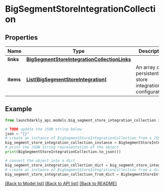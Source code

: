 # BigSegmentStoreIntegrationCollection


## Properties

Name | Type | Description | Notes
------------ | ------------- | ------------- | -------------
**links** | [**BigSegmentStoreIntegrationCollectionLinks**](BigSegmentStoreIntegrationCollectionLinks.md) |  | 
**items** | [**List[BigSegmentStoreIntegration]**](BigSegmentStoreIntegration.md) | An array of persistent store integration configurations | 

## Example

```python
from launchdarkly_api.models.big_segment_store_integration_collection import BigSegmentStoreIntegrationCollection

# TODO update the JSON string below
json = "{}"
# create an instance of BigSegmentStoreIntegrationCollection from a JSON string
big_segment_store_integration_collection_instance = BigSegmentStoreIntegrationCollection.from_json(json)
# print the JSON string representation of the object
print(BigSegmentStoreIntegrationCollection.to_json())

# convert the object into a dict
big_segment_store_integration_collection_dict = big_segment_store_integration_collection_instance.to_dict()
# create an instance of BigSegmentStoreIntegrationCollection from a dict
big_segment_store_integration_collection_from_dict = BigSegmentStoreIntegrationCollection.from_dict(big_segment_store_integration_collection_dict)
```
[[Back to Model list]](../README.md#documentation-for-models) [[Back to API list]](../README.md#documentation-for-api-endpoints) [[Back to README]](../README.md)


